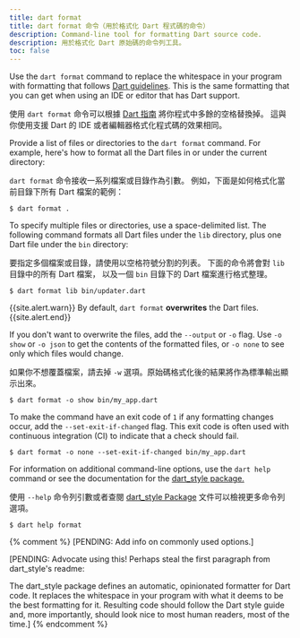 ```yaml
---
title: dart format
title: dart format 命令（用於格式化 Dart 程式碼的命令）
description: Command-line tool for formatting Dart source code.
description: 用於格式化 Dart 原始碼的命令列工具。
toc: false
---
```


Use the `dart format` command to replace the whitespace in your program
with formatting that follows
[Dart guidelines](/guides/language/effective-dart/style#formatting).
This is the same formatting that you can get
when using an IDE or editor that has Dart support.

使用 `dart format` 命令可以根據
[Dart 指南](/guides/language/effective-dart/style#formatting)
將你程式中多餘的空格替換掉。
這與你使用支援 Dart 的 IDE 或者編輯器格式化程式碼的效果相同。

Provide a list of files or directories to the `dart format` command.
For example, here's how to format all the Dart files
in or under the current directory:

`dart format` 命令接收一系列檔案或目錄作為引數。
例如，下面是如何格式化當前目錄下所有 Dart 檔案的範例：

```terminal
$ dart format .
```

To specify multiple files or directories,
use a space-delimited list.
The following command formats all Dart files under the `lib` directory,
plus one Dart file under the `bin` directory:

要指定多個檔案或目錄，請使用以空格符號分割的列表。
下面的命令將會對 `lib` 目錄中的所有 Dart 檔案，
以及一個 `bin` 目錄下的 Dart 檔案進行格式整理。

```terminal
$ dart format lib bin/updater.dart 
```

{{site.alert.warn}}
  By default, `dart format` **overwrites** the Dart files.
{{site.alert.end}}

If you don't want to overwrite the files,
add the `--output` or `-o` flag.
Use `-o show` or `-o json` to get the contents of the formatted files,
or `-o none` to see only which files would change.

如果你不想覆蓋檔案，請去掉 `-w` 選項。原始碼格式化後的結果將作為標準輸出顯示出來。

```terminal
$ dart format -o show bin/my_app.dart
```

To make the command have an exit code of `1`
if any formatting changes occur,
add the `--set-exit-if-changed` flag.
This exit code is often used with continuous integration (CI)
to indicate that a check should fail.

```terminal
$ dart format -o none --set-exit-if-changed bin/my_app.dart
```

For information on additional command-line options,
use the `dart help` command or see the documentation for the
[dart_style package.]({{site.pub-pkg}}/dart_style)

使用 `--help` 命令列引數或者查閱 [dart_style Package]({{site.pub-pkg}}/dart_style) 文件可以檢視更多命令列選項。

```terminal
$ dart help format
```

{% comment %}
[PENDING: Add info on commonly used options.]

[PENDING: Advocate using this! Perhaps steal the first paragraph from
dart_style's readme:

The dart_style package defines an automatic, opinionated formatter
for Dart code. It replaces the whitespace in your program with what
it deems to be the best formatting for it. Resulting code should
follow the Dart style guide and, more importantly, should look nice
to most human readers, most of the time.]
{% endcomment %}
